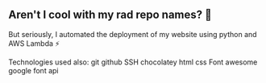 ## Aren't I cool with my rad repo names? :poop:

But seriously, I automated the deployment of my website using python and AWS Lambda :zap:

Technologies used also:
git
github
SSH
chocolatey
html
css
Font awesome
google font api
